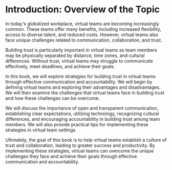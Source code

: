 Introduction: Overview of the Topic
===================================

In today's globalized workplace, virtual teams are becoming increasingly common. These teams offer many benefits, including increased flexibility, access to diverse talent, and reduced costs. However, virtual teams also face unique challenges related to communication, collaboration, and trust.

Building trust is particularly important in virtual teams as team members may be physically separated by distance, time zones, and cultural differences. Without trust, virtual teams may struggle to communicate effectively, meet deadlines, and achieve their goals.

In this book, we will explore strategies for building trust in virtual teams through effective communication and accountability. We will begin by defining virtual teams and exploring their advantages and disadvantages. We will then examine the challenges that virtual teams face in building trust and how these challenges can be overcome.

We will discuss the importance of open and transparent communication, establishing clear expectations, utilizing technology, recognizing cultural differences, and encouraging accountability in building trust among team members. We will also provide practical tips for implementing these strategies in virtual team settings.

Ultimately, the goal of this book is to help virtual teams establish a culture of trust and collaboration, leading to greater success and productivity. By implementing these strategies, virtual teams can overcome the unique challenges they face and achieve their goals through effective communication and accountability.
